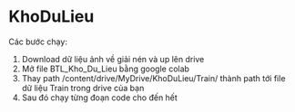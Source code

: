 # KhoDuLieu
Các bước chạy:
1. Download dữ liệu ảnh về giải nén và up lên drive
2. Mở file BTL_Kho_Du_Lieu bằng google colab
3. Thay path /content/drive/MyDrive/KhoDuLieu/Train/ thành path tới file dữ liệu Train trong drive của bạn
4. Sau đó chạy từng đoạn code cho đến hết
